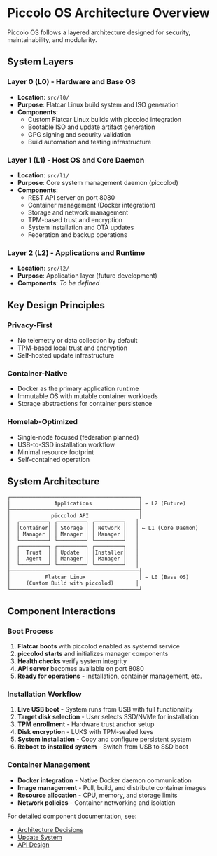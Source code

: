 # Piccolo OS Architecture Overview

Piccolo OS follows a layered architecture designed for security, maintainability, and modularity.

## System Layers

### Layer 0 (L0) - Hardware and Base OS
- **Location**: `src/l0/`
- **Purpose**: Flatcar Linux build system and ISO generation
- **Components**:
  - Custom Flatcar Linux builds with piccolod integration
  - Bootable ISO and update artifact generation
  - GPG signing and security validation
  - Build automation and testing infrastructure

### Layer 1 (L1) - Host OS and Core Daemon  
- **Location**: `src/l1/`
- **Purpose**: Core system management daemon (piccolod)
- **Components**:
  - REST API server on port 8080
  - Container management (Docker integration)
  - Storage and network management
  - TPM-based trust and encryption
  - System installation and OTA updates
  - Federation and backup operations

### Layer 2 (L2) - Applications and Runtime
- **Location**: `src/l2/`
- **Purpose**: Application layer (future development)
- **Components**: *To be defined*

## Key Design Principles

### Privacy-First
- No telemetry or data collection by default
- TPM-based local trust and encryption
- Self-hosted update infrastructure

### Container-Native
- Docker as the primary application runtime
- Immutable OS with mutable container workloads
- Storage abstractions for container persistence

### Homelab-Optimized
- Single-node focused (federation planned)
- USB-to-SSD installation workflow
- Minimal resource footprint
- Self-contained operation

## System Architecture

```
┌─────────────────────────────────────────┐
│              Applications               │ ← L2 (Future)
├─────────────────────────────────────────┤
│             piccolod API                │
│  ┌─────────┐ ┌─────────┐ ┌─────────┐   │
│  │Container│ │ Storage │ │ Network │   │ ← L1 (Core Daemon)
│  │ Manager │ │ Manager │ │ Manager │   │
│  └─────────┘ └─────────┘ └─────────┘   │
│  ┌─────────┐ ┌─────────┐ ┌─────────┐   │
│  │  Trust  │ │ Update  │ │Installer│   │
│  │  Agent  │ │ Manager │ │ Manager │   │
│  └─────────┘ └─────────┘ └─────────┘   │
├─────────────────────────────────────────┤
│           Flatcar Linux                 │ ← L0 (Base OS)
│     (Custom Build with piccolod)       │
└─────────────────────────────────────────┘
```

## Component Interactions

### Boot Process
1. **Flatcar boots** with piccolod enabled as systemd service
2. **piccolod starts** and initializes manager components
3. **Health checks** verify system integrity
4. **API server** becomes available on port 8080
5. **Ready for operations** - installation, container management, etc.

### Installation Workflow  
1. **Live USB boot** - System runs from USB with full functionality
2. **Target disk selection** - User selects SSD/NVMe for installation
3. **TPM enrollment** - Hardware trust anchor setup
4. **Disk encryption** - LUKS with TPM-sealed keys
5. **System installation** - Copy and configure persistent system
6. **Reboot to installed system** - Switch from USB to SSD boot

### Container Management
- **Docker integration** - Native Docker daemon communication
- **Image management** - Pull, build, and distribute container images
- **Resource allocation** - CPU, memory, and storage limits
- **Network policies** - Container networking and isolation

For detailed component documentation, see:
- [Architecture Decisions](decisions.md)
- [Update System](update-system.md)
- [API Design](../development/api-design.md)